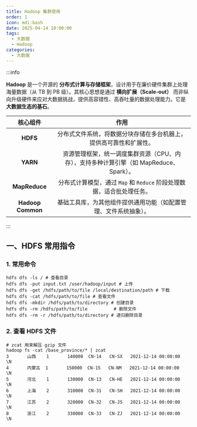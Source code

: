 ```yaml
---
title: Hadoop 集群使用
order: 1
icon: mdi:bash
date: 2025-04-14 10:00:00
tags:
  - 大数据
  - Hadoop
categories:
  - 大数据
---
```


:::info

**Hadoop** 是一个开源的 **分布式计算与存储框架**，设计用于在廉价硬件集群上处理海量数据（从 TB 到 PB 级）。其核心思想是通过 **横向扩展（Scale-out）** 而非纵向升级硬件来应对大数据挑战，提供高容错性、高吞吐量的数据处理能力。它是 **大数据生态的基石**。

|     核心组件      |                             作用                             |
| :---------------: | :----------------------------------------------------------: |
|     **HDFS**      | 分布式文件系统，将数据分块存储在多台机器上，提供高可靠性和扩展性。 |
|     **YARN**      | 资源管理框架，统一调度集群资源（CPU、内存），支持多种计算引擎（如 MapReduce、Spark）。 |
|   **MapReduce**   | 分布式计算模型，通过 `Map` 和 `Reduce` 阶段处理数据，适合批处理任务。 |
| **Hadoop Common** | 基础工具库，为其他组件提供通用功能（如配置管理、文件系统抽象）。 |

:::

## 一、HDFS 常用指令

### 1. 常用命令
```shell
hdfs dfs -ls / # 查看目录
hdfs dfs -put input.txt /user/hadoop/input # 上传
hdfs dfs -get /hdfs/path/to/file /local/destination/path # 下载
hdfs dfs -cat /hdfs/path/to/file # 查看文件
hdfs dfs -mkdir /hdfs/path/to/directory # 创建目录
hdfs dfs -rm /hdfs/path/to/file          # 删除文件
hdfs dfs -rm -r /hdfs/path/to/directory # 递归删除目录
```

### 2. 查看 HDFS 文件

```shell
# zcat 用来解压 gzip 文件
hadoop fs -cat /base_province/* | zcat 
3       山西    1       140000  CN-14   CN-SX   2021-12-14 00:00:00     \N
4       内蒙古  1       150000  CN-15   CN-NM   2021-12-14 00:00:00     \N
5       河北    1       130000  CN-13   CN-HE   2021-12-14 00:00:00     \N
6       上海    2       310000  CN-31   CN-SH   2021-12-14 00:00:00     \N
7       江苏    2       320000  CN-32   CN-JS   2021-12-14 00:00:00     \N
8       浙江    2       330000  CN-33   CN-ZJ   2021-12-14 00:00:00     \N
```


